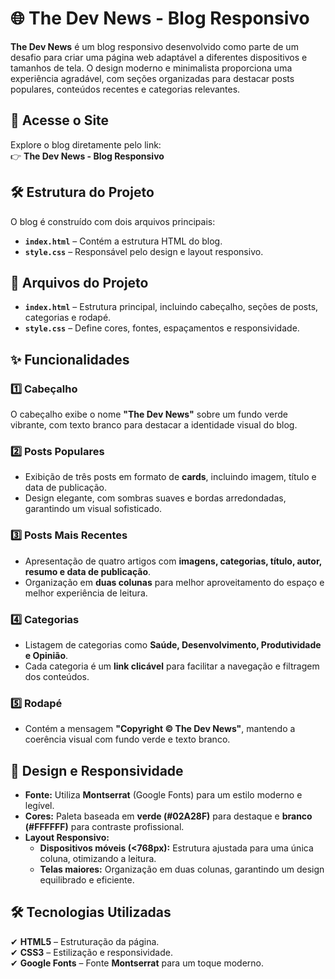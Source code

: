 # 🌐 The Dev News - Blog Responsivo  

**The Dev News** é um blog responsivo desenvolvido como parte de um desafio para criar uma página web adaptável a diferentes dispositivos e tamanhos de tela. O design moderno e minimalista proporciona uma experiência agradável, com seções organizadas para destacar posts populares, conteúdos recentes e categorias relevantes.  

## 🚀 Acesse o Site  
Explore o blog diretamente pelo link:  
👉 **The Dev News - Blog Responsivo**  

## 🛠️ Estrutura do Projeto  
O blog é construído com dois arquivos principais:  

- **`index.html`** – Contém a estrutura HTML do blog.  
- **`style.css`** – Responsável pelo design e layout responsivo.  

## 📂 Arquivos do Projeto  

- **`index.html`** – Estrutura principal, incluindo cabeçalho, seções de posts, categorias e rodapé.  
- **`style.css`** – Define cores, fontes, espaçamentos e responsividade.  

## ✨ Funcionalidades  

### 1️⃣ Cabeçalho  
O cabeçalho exibe o nome **"The Dev News"** sobre um fundo verde vibrante, com texto branco para destacar a identidade visual do blog.  

### 2️⃣ Posts Populares  
- Exibição de três posts em formato de **cards**, incluindo imagem, título e data de publicação.  
- Design elegante, com sombras suaves e bordas arredondadas, garantindo um visual sofisticado.  

### 3️⃣ Posts Mais Recentes  
- Apresentação de quatro artigos com **imagens, categorias, título, autor, resumo e data de publicação**.  
- Organização em **duas colunas** para melhor aproveitamento do espaço e melhor experiência de leitura.  

### 4️⃣ Categorias  
- Listagem de categorias como **Saúde, Desenvolvimento, Produtividade e Opinião**.  
- Cada categoria é um **link clicável** para facilitar a navegação e filtragem dos conteúdos.  

### 5️⃣ Rodapé  
- Contém a mensagem **"Copyright © The Dev News"**, mantendo a coerência visual com fundo verde e texto branco.  

## 🎨 Design e Responsividade  

- **Fonte:** Utiliza **Montserrat** (Google Fonts) para um estilo moderno e legível.  
- **Cores:** Paleta baseada em **verde (#02A28F)** para destaque e **branco (#FFFFFF)** para contraste profissional.  
- **Layout Responsivo:**  
  - **Dispositivos móveis (<768px):** Estrutura ajustada para uma única coluna, otimizando a leitura.  
  - **Telas maiores:** Organização em duas colunas, garantindo um design equilibrado e eficiente.  

## 🛠️ Tecnologias Utilizadas  
✔ **HTML5** – Estruturação da página.  
✔ **CSS3** – Estilização e responsividade.  
✔ **Google Fonts** – Fonte **Montserrat** para um toque moderno.
